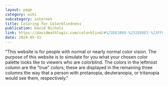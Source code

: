 ```yaml
---
layout: page
category: wiki
subcategory: internet
title: Coloring for Colorblindness
publication: David Nichols
link: https://davidmathlogic.com/colorblind/#%23D81B60-%231E88E5-%23FFC107-%23004D40
date: 2024-05-31
---
```


"This website is for people with normal or nearly normal color vision. The purpose of this website is to simulate for you what your chosen color palette looks like to viewers who are colorblind. The colors in the leftmost column are the "true" colors; these are displayed in the remaining three columns the way that a person with protanopia, deuteranopia, or tritanopia would see them, respectively."
